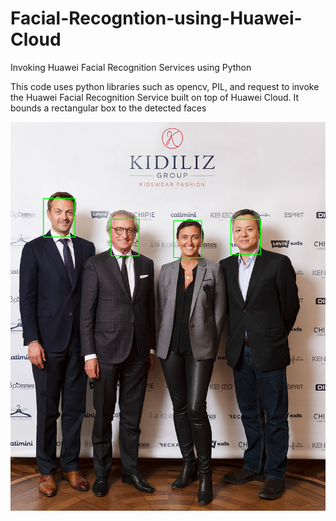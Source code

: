 # Facial-Recogntion-using-Huawei-Cloud
Invoking Huawei Facial Recognition Services using Python

This code uses python libraries such as opencv, PIL,  and request to invoke the Huawei Facial Recognition Service built on top of Huawei Cloud. It bounds a rectangular box to the detected faces

![alt text](https://github.com/kalycoding/Facial-Recogntion-using-Huawei-Cloud/blob/main/download.png)
